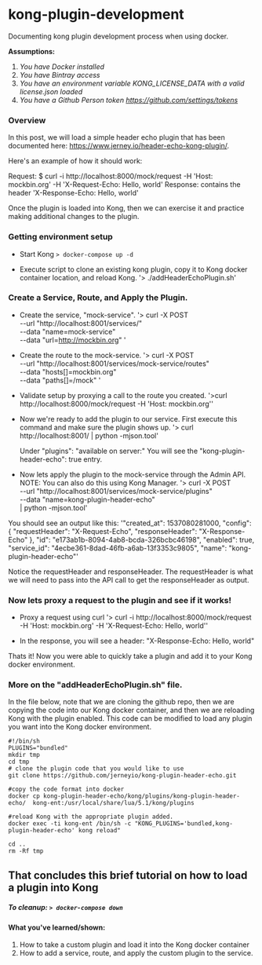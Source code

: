 # kong-plugin-development
Documenting kong plugin development process when using docker. 

**Assumptions:**

1. _You have Docker installed_
1. _You have Bintray access_
1. _You have an environment variable KONG_LICENSE_DATA with a valid license.json loaded_
1. _You have a Github Person token https://github.com/settings/tokens_

### Overview
In this post, we will load a simple header echo plugin that has been documented here: https://www.jerney.io/header-echo-kong-plugin/. 

Here's an example of how it should work:

Request: $ curl -i http://localhost:8000/mock/request -H 'Host: mockbin.org' -H 'X-Request-Echo: Hello, world'
Response: contains the header 'X-Response-Echo: Hello, world'

Once the plugin is loaded into Kong, then we can exercise it and practice making additional changes to the plugin. 

### Getting environment setup

- Start Kong
  `> docker-compose up -d`
  
- Execute script to clone an existing kong plugin, copy it to Kong docker container location, and reload Kong. 
  '> ./addHeaderEchoPlugin.sh'
  
### Create a Service, Route, and Apply the Plugin.

- Create the service, "mock-service". 
  '> curl -X POST \
  --url "http://localhost:8001/services/" \
  --data "name=mock-service" \
  --data "url=http://mockbin.org" \'
  
- Create the route to the mock-service.
  '> curl -X POST \
    --url "http://localhost:8001/services/mock-service/routes" \
    --data "hosts[]=mockbin.org" \
    --data "paths[]=/mock" \'
    
- Validate setup by proxying a call to the route you created. 
  '>curl http://localhost:8000/mock/request -H 'Host: mockbin.org''
  
- Now we're ready to add the plugin to our service. First execute this command and make sure the plugin shows up.
  '> curl http://localhost:8001/ | python -mjson.tool'
  
  Under "plugins": "available on server:" You will see the "kong-plugin-header-echo": true entry. 
  
- Now lets apply the plugin to the mock-service through the Admin API. NOTE: You can also do this using Kong Manager. 
  '> curl -X POST \
    --url "http://localhost:8001/services/mock-service/plugins" \
    --data "name=kong-plugin-header-echo" \
    | python -mjson.tool'
 
You should see an output like this:
'"created_at": 1537080281000,
    "config": {
        "requestHeader": "X-Request-Echo",
        "responseHeader": "X-Response-Echo"
    },
    "id": "e173ab1b-8094-4ab8-bcda-326bcbc46198",
    "enabled": true,
    "service_id": "4ecbe361-8dad-46fb-a6ab-13f3353c9805",
    "name": "kong-plugin-header-echo"'
    
 Notice the requestHeader and responseHeader. The requestHeader is what we will need to pass into the API call to get the responseHeader as output. 
 
 ### Now lets proxy a request to the plugin and see if it works!
 
 - Proxy a request using curl
  '> curl -i http://localhost:8000/mock/request -H 'Host: mockbin.org' -H 'X-Request-Echo: Hello, world''
  
 - In the response, you will see a header: "X-Response-Echo: Hello, world"
 
 Thats it! Now you were able to quickly take a plugin and add it to your Kong docker environment. 
 
 ### More on the "addHeaderEchoPlugin.sh" file. 

In the file below, note that we are cloning the github repo, then we are copying the code into our Kong docker container, and then we are reloading Kong with the plugin enabled. This code can be modified to load any plugin you want into the Kong docker environment. 

```
#!/bin/sh
PLUGINS="bundled"
mkdir tmp
cd tmp
# clone the plugin code that you would like to use
git clone https://github.com/jerneyio/kong-plugin-header-echo.git

#copy the code format into docker
docker cp kong-plugin-header-echo/kong/plugins/kong-plugin-header-echo/  kong-ent:/usr/local/share/lua/5.1/kong/plugins

#reload Kong with the appropriate plugin added. 
docker exec -ti kong-ent /bin/sh -c "KONG_PLUGINS='bundled,kong-plugin-header-echo' kong reload"

cd ..
rm -Rf tmp
```

## That concludes this brief tutorial on how to load a plugin into Kong

##### To cleanup: `> docker-compose down`

#### What you've learned/shown:

1. How to take a custom plugin and load it into the Kong docker container
2. How to add a service, route, and apply the custom plugin to the service. 

